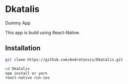 # Dkatalis
Dummy App

This app is build using React-Native.

## Installation

```bash
git clone https://github.com/AndroConsis/Dkatalis.git
```

```bash
cd Dkatalis
npm install or yarn
react-native run-ios
```
